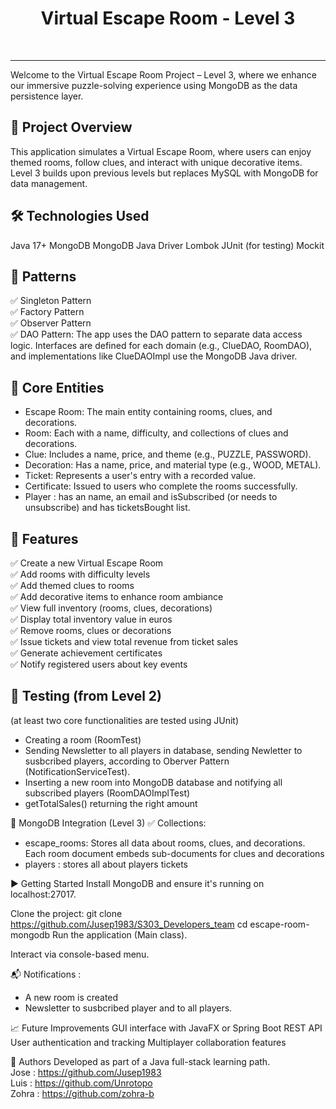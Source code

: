 
<p align="center"><h1 align="center">Virtual Escape Room - Level 3</h1></p>

<br>

---

Welcome to the Virtual Escape Room Project – Level 3, where we enhance our immersive puzzle-solving experience using MongoDB as the data persistence layer.

## 📌 Project Overview
This application simulates a Virtual Escape Room, where users can enjoy themed rooms, follow clues, and interact with unique decorative items. Level 3 builds upon previous levels but replaces MySQL with MongoDB for data management.

## 🛠️ Technologies Used
Java 17+
MongoDB
MongoDB Java Driver
Lombok
JUnit (for testing)
Mockit

## 👾 Patterns
✅ Singleton Pattern  
✅ Factory Pattern  
✅ Observer Pattern  
✅ DAO Pattern: The app uses the DAO pattern to separate data access logic. Interfaces are defined for each domain (e.g., ClueDAO, RoomDAO), and implementations like ClueDAOImpl use the MongoDB Java driver.  


## 🧱 Core Entities
- Escape Room: The main entity containing rooms, clues, and decorations.  
- Room: Each with a name, difficulty, and collections of clues and decorations.  
- Clue: Includes a name, price, and theme (e.g., PUZZLE, PASSWORD).  
- Decoration: Has a name, price, and material type (e.g., WOOD, METAL).  
- Ticket: Represents a user's entry with a recorded value.  
- Certificate: Issued to users who complete the rooms successfully.  
- Player : has an name, an email and isSubscribed (or needs to unsubscribe) and has ticketsBought list.  

## 🧩 Features
✅ Create a new Virtual Escape Room  
✅ Add rooms with difficulty levels  
✅ Add themed clues to rooms  
✅ Add decorative items to enhance room ambiance  
✅ View full inventory (rooms, clues, decorations)  
✅ Display total inventory value in euros  
✅ Remove rooms, clues or decorations   
✅ Issue tickets and view total revenue from ticket sales  
✅ Generate achievement certificates  
✅ Notify registered users about key events  


## 🧪 Testing (from Level 2) 
(at least two core functionalities are tested using JUnit)
- Creating a room (RoomTest)  
- Sending Newsletter to all players in database, sending Newletter to susbcribed players, according to Oberver Pattern (NotificationServiceTest).  
- Inserting a new room into MongoDB database and notifying all subscribed players (RoomDAOImplTest)  
- getTotalSales() returning the right amount  


💾 MongoDB Integration (Level 3)
✅ Collections:  
- escape_rooms: Stores all data about rooms, clues, and decorations. Each room document embeds sub-documents for clues and decorations  
- players : stores all about players tickets  



▶️ Getting Started
Install MongoDB and ensure it's running on localhost:27017.

Clone the project:
git clone https://github.com/Jusep1983/S303_Developers_team
cd escape-room-mongodb
Run the application (Main class).

Interact via console-based menu.

📬 Notifications : 
- A new room is created  
- Newsletter to susbcribed player and to all players.  

📈 Future Improvements
GUI interface with JavaFX or Spring Boot REST API
User authentication and tracking
Multiplayer collaboration features

🧠 Authors
Developed as part of a Java full-stack learning path.  
Jose : https://github.com/Jusep1983  
Luis : https://github.com/Unrotopo  
Zohra : https://github.com/zohra-b  

